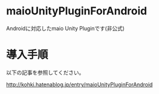 # maioUnityPluginForAndroid
Androidに対応したmaio Unity Pluginです(非公式)

# 導入手順

以下の記事を参照してください。

http://kohki.hatenablog.jp/entry/maioUnityPluginForAndroid
